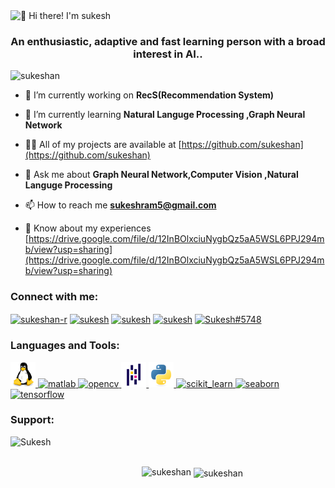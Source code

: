 <img src="[https://raw.githubusercontent.com/sukeshan/sukeshan/main/intro.gif](https://rishavanand.github.io/static/images/greetings.gif)" alt="👋 Hi there! I'm sukesh" title="👋 Hi there! I'm sukesh"/>


<h3 align="center">An enthusiastic, adaptive and fast learning person with a broad interest in AI..</h3>

<p align="left"> <img src="https://komarev.com/ghpvc/?username=sukeshan&label=Profile%20views&color=0e75b6&style=flat" alt="sukeshan" /> </p>

- 🔭 I’m currently working on **RecS(Recommendation System)**

- 🌱 I’m currently learning **Natural Languge Processing ,Graph Neural Network**

- 👨‍💻 All of my projects are available at [https://github.com/sukeshan](https://github.com/sukeshan)

- 💬 Ask me about **Graph Neural Network,Computer Vision ,Natural Languge Processing**

- 📫 How to reach me **sukeshram5@gmail.com**

- 📄 Know about my experiences [https://drive.google.com/file/d/12InBOlxciuNygbQz5aA5WSL6PPJ294mb/view?usp=sharing](https://drive.google.com/file/d/12InBOlxciuNygbQz5aA5WSL6PPJ294mb/view?usp=sharing)

<h3 align="left">Connect with me:</h3>
<p align="left">
<a href="https://linkedin.com/in/sukeshan-r" target="blank"><img align="center" src="https://raw.githubusercontent.com/rahuldkjain/github-profile-readme-generator/master/src/images/icons/Social/linked-in-alt.svg" alt="sukeshan-r" height="30" width="40" /></a>
<a href="https://kaggle.com/sukesh" target="blank"><img align="center" src="https://raw.githubusercontent.com/rahuldkjain/github-profile-readme-generator/master/src/images/icons/Social/kaggle.svg" alt="sukesh" height="30" width="40" /></a>
<a href="https://fb.com/sukesh" target="blank"><img align="center" src="https://raw.githubusercontent.com/rahuldkjain/github-profile-readme-generator/master/src/images/icons/Social/facebook.svg" alt="sukesh" height="30" width="40" /></a>
<a href="https://www.hackerrank.com/sukesh" target="blank"><img align="center" src="https://raw.githubusercontent.com/rahuldkjain/github-profile-readme-generator/master/src/images/icons/Social/hackerrank.svg" alt="sukesh" height="30" width="40" /></a>
<a href="https://discord.gg/Sukesh#5748" target="blank"><img align="center" src="https://raw.githubusercontent.com/rahuldkjain/github-profile-readme-generator/master/src/images/icons/Social/discord.svg" alt="Sukesh#5748" height="30" width="40" /></a>
</p>

<h3 align="left">Languages and Tools:</h3>
<p align="left"> <a href="https://www.linux.org/" target="_blank" rel="noreferrer"> <img src="https://raw.githubusercontent.com/devicons/devicon/master/icons/linux/linux-original.svg" alt="linux" width="40" height="40"/> </a> <a href="https://www.mathworks.com/" target="_blank" rel="noreferrer"> <img src="https://upload.wikimedia.org/wikipedia/commons/2/21/Matlab_Logo.png" alt="matlab" width="40" height="40"/> </a> <a href="https://opencv.org/" target="_blank" rel="noreferrer"> <img src="https://www.vectorlogo.zone/logos/opencv/opencv-icon.svg" alt="opencv" width="40" height="40"/> </a> <a href="https://pandas.pydata.org/" target="_blank" rel="noreferrer"> <img src="https://raw.githubusercontent.com/devicons/devicon/2ae2a900d2f041da66e950e4d48052658d850630/icons/pandas/pandas-original.svg" alt="pandas" width="40" height="40"/> </a> <a href="https://www.python.org" target="_blank" rel="noreferrer"> <img src="https://raw.githubusercontent.com/devicons/devicon/master/icons/python/python-original.svg" alt="python" width="40" height="40"/> </a> <a href="https://scikit-learn.org/" target="_blank" rel="noreferrer"> <img src="https://upload.wikimedia.org/wikipedia/commons/0/05/Scikit_learn_logo_small.svg" alt="scikit_learn" width="40" height="40"/> </a> <a href="https://seaborn.pydata.org/" target="_blank" rel="noreferrer"> <img src="https://seaborn.pydata.org/_images/logo-mark-lightbg.svg" alt="seaborn" width="40" height="40"/> </a> <a href="https://www.tensorflow.org" target="_blank" rel="noreferrer"> <img src="https://www.vectorlogo.zone/logos/tensorflow/tensorflow-icon.svg" alt="tensorflow" width="40" height="40"/> </a> </p>


<h3 align="left">Support:</h3>
<p><a href="https://www.buymeacoffee.com/Sukesh"> <img align="left" src="https://cdn.buymeacoffee.com/buttons/v2/default-yellow.png" height="50" width="210" alt="Sukesh" /></a></p><br><br>


<p><img align="left" src="https://github-readme-stats.vercel.app/api/top-langs?username=sukeshan&show_icons=true&locale=en&layout=compact" alt="sukeshan" /></p>

<p>&nbsp;<img align="center" src="https://github-readme-stats.vercel.app/api?username=sukeshan&show_icons=true&locale=en" alt="sukeshan" /></p>

